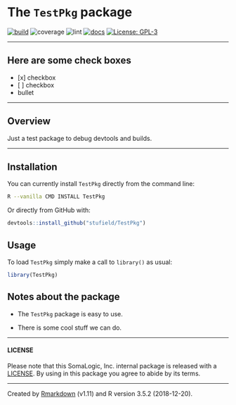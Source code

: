 
<!-- README.md is generated from README.Rmd. Please edit that file -->

# The `TestPkg` package

<!-- badges: start -->

[![build](https://img.shields.io/badge/build-passing-success.svg?logo=travis)](http://bitbucket.sladmin.com/projects/SV/repos/somareadr/commits)
![coverage](https://img.shields.io/badge/coverage-40.7%25-critical.svg?style=flat&logo=codecov)
![lint](https://img.shields.io/badge/lints-0-success.svg?style=flat&logo=gitlab)
[![docs](https://img.shields.io/badge/docs-passing-success.svg)](http://bitbucket.sladmin.com/projects/SV/repos/somareadr/browse)
[![License:
GPL-3](https://img.shields.io/badge/License-GPL3-blue.svg)](https://www.gnu.org/licenses/gpl-3.0)
<!-- badges: end -->

-----

## Here are some check boxes

  - \[x\] checkbox
  - \[ \] checkbox
  - bullet

-----

## Overview

Just a test package to debug devtools and builds.

-----

## Installation

You can currently install `TestPkg` directly from the command line:

``` bash
R --vanilla CMD INSTALL TestPkg
```

Or directly from GitHub with:

``` r
devtools::install_github("stufield/TestPkg")
```

## Usage

To load `TestPkg` simply make a call to `library()` as usual:

``` r
library(TestPkg)
```

## Notes about the package

  - The `TestPkg` package is easy to use.

  - There is some cool stuff we can do.

-----

#### LICENSE

Please note that this SomaLogic, Inc. internal package is released with
a [LICENSE](LICENSE). By using in this package you agree to abide by its
terms.

-----

Created by [Rmarkdown](https://github.com/rstudio/rmarkdown) (v1.11) and
R version 3.5.2 (2018-12-20).
